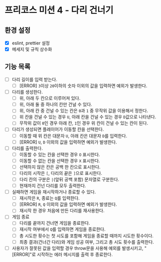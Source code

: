 # 프리코스 미션 4 - 다리 건너기

## 환경 설정

- [x] eslint, prettier 설정
- [x] 메세지 및 규칙 상수화

## 기능 목록

- [ ] 다리 길이를 입력 받는다.
  - [ ] [ERROR] `3`이상 `20`이하의 숫자 이외의 값을 입력하면 예외가 발생한다.
- [ ] 다리를 생성한다.
  - [ ] 위, 아래 두 칸으로 이루어져 있다.
  - [ ] 위, 아래 둘 중 하나의 칸만 건널 수 있다.
  - [ ] 위, 아래 칸 중 건널 수 있는 칸은 `0`과 `1` 중 무작위 값을 이용해서 정한다.
  - [ ] 위 칸을 건널 수 있는 경우 `U`, 아래 칸을 건널 수 있는 경우 `D`값으로 나타낸다.
  - [ ] 무작위 값이 `0`인 경우 아래 칸, `1`인 경우 위 칸이 건널 수 있는 칸이 된다.
- [ ] 다리가 생성되면 플레이어가 이동할 칸을 선택한다.
  - [ ] 이동할 때 위 칸은 대문자 `U`, 아래 칸은 대문자 `D`를 입력한다.
  - [ ] [ERROR] `U`, `D` 이외의 값을 입력하면 예외가 발생한다.
- [ ] 다리를 출력한다.
  - [ ] 이동할 수 있는 칸을 선택한 경우 `O` 표시한다.
  - [ ] 이동할 수 없는 칸을 선택한 경우 `X` 표시한다.
  - [ ] 선택하지 않은 칸은 공백 한 칸으로 표시한다.
  - [ ] 다리의 시작은 `[`, 다리의 끝은 `]`으로 표시한다.
  - [ ] 다리 칸의 구분은 `|`(앞뒤 공백 포함) 문자열로 구분한다.
  - [ ] 현재까지 건넌 다리를 모두 출력한다.
- [ ] 실패하면 게임을 재시작하거나 종료할 수 있다.
  - [ ] 재시작은 `R`, 종료는 `Q`를 입력한다.
  - [ ] [ERROR] `R`, `Q` 이외의 값을 입력하면 예외가 발생한다.
  - [ ] 재시작 한 경우 처음에 만든 다리를 재사용한다.
- [ ] 게임 종료
  - [ ] 다리를 끝까지 건너면 게임을 종료한다.
  - [ ] 재시작 여부에서 `Q`를 입력하면 게임을 종료한다.
  - [ ] 총 시도한 횟수는 첫 시도를 포함해 게임을 종료할 때까지 시도한 횟수이다.
  - [ ] 최종 결과(건너간 다리)와 게임 성공 여부, 그리고 총 시도 횟수를 출력한다.
- [ ] 사용자가 잘못된 값을 입력할 경우 throw문을 사용해 예외를 발생시키고, "[ERROR]"로 시작하는 에러 메시지를 출력 후 종료한다.
